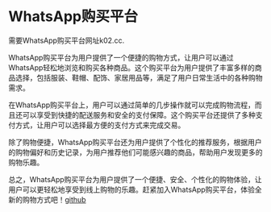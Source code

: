 # WhatsApp购买平台

需要WhatsApp购买平台网址k02.cc.

WhatsApp购买平台为用户提供了一个便捷的购物方式，让用户可以通过WhatsApp轻松地浏览和购买各种商品。这个购买平台为用户提供了丰富多样的商品选择，包括服装、鞋帽、配饰、家居用品等，满足了用户日常生活中的各种购物需求。

在WhatsApp购买平台上，用户可以通过简单的几步操作就可以完成购物流程，而且还可以享受到快捷的配送服务和安全的支付保障。这个购买平台还提供了多种支付方式，让用户可以选择最方便的支付方式来完成交易。

除了购物便捷，WhatsApp购买平台还为用户提供了个性化的推荐服务，根据用户的购物偏好和历史记录，为用户推荐他们可能感兴趣的商品，帮助用户发现更多的购物乐趣。

总之，WhatsApp购买平台为用户提供了一个便捷、安全、个性化的购物体验，让用户可以更轻松地享受到线上购物的乐趣。赶紧加入WhatsApp购买平台，体验全新的购物方式吧！[github](https://github.com)